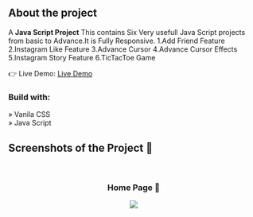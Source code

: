 <h2>About the project</h2>

  <p>A <b>Java Script Project</b> This contains Six Very usefull Java Script projects from basic to Advance.It is Fully Responsive.
  1.Add Friend Feature
  2.Instagram Like Feature
  3.Advance Cursor
  4.Advance Cursor Effects
  5.Instagram Story Feature
  6.TicTacToe Game
  </p>

👉 Live Demo: <a href='https://kuldeepkdy.github.io/Java-Script-Project-Nora/'>Live Demo</a>

<h3>Build with:</h3>

» Vanila CSS <br>
» Java Script

<h2>Screenshots of the Project 📸</h2>
<br>
<h3 align='center'>Home Page 🏡</h3>

<div align='center'>
<img src='https://github.com/KuldeepKdy/GOLF-Website/assets/134807119/4613ed4b-449a-48a2-9962-6af2b0ecc658'/>

</div>
